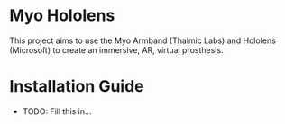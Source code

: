 # Myo Hololens

This project aims to use the Myo Armband (Thalmic Labs) and Hololens (Microsoft) to create an immersive, AR, virtual prosthesis.


# Installation Guide

- TODO: Fill this in...